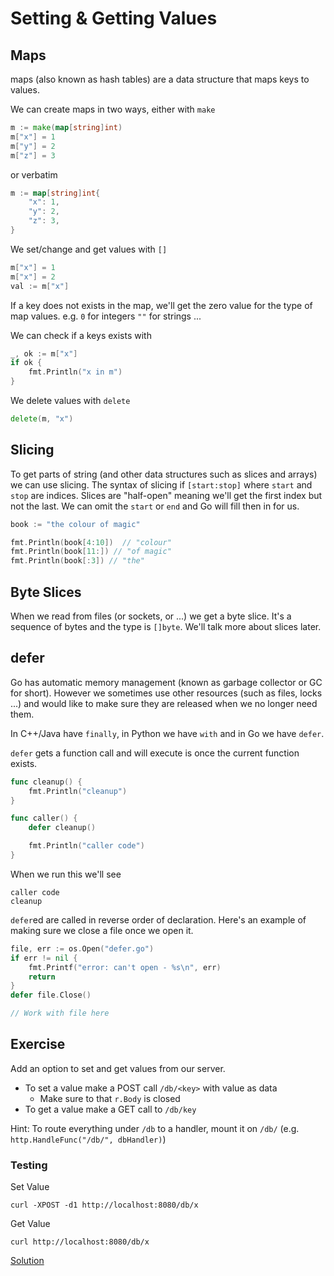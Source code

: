 # Setting & Getting Values

## Maps

maps (also known as hash tables) are a data structure that maps keys to values.

We can create maps in two ways, either with `make`

```go
m := make(map[string]int)
m["x"] = 1
m["y"] = 2
m["z"] = 3
```

or verbatim

```go
m := map[string]int{
	"x": 1,
	"y": 2,
	"z": 3,
}
```

We set/change and get values with `[]`

```go
m["x"] = 1
m["x"] = 2
val := m["x"]
```

If a key does not exists in the map, we'll get the zero value for the type of
map values. e.g. `0` for integers `""` for strings ...

We can check if a keys exists with

```go
_, ok := m["x"]
if ok {
	fmt.Println("x in m")
}
```

We delete values with `delete`

```go
delete(m, "x")
```

## Slicing

To get parts of string (and other data structures such as slices and arrays) we
can use slicing. The syntax of slicing if `[start:stop]` where `start` and
`stop` are indices. Slices are "half-open" meaning we'll get the first index
but not the last. We can omit the `start` or `end` and Go will fill then in for
us.

```go
book := "the colour of magic"

fmt.Println(book[4:10])  // "colour"
fmt.Println(book[11:]) // "of magic"
fmt.Println(book[:3]) // "the"
```

## Byte Slices

When we read from files (or sockets, or ...) we get a byte slice. It's a
sequence of bytes and the type is `[]byte`. We'll talk more about slices later.

## defer

Go has automatic memory management (known as garbage collector or GC for
short). However we sometimes use other resources (such as files, locks ...) and
would like to make sure they are released when we no longer need them.

In C++/Java have `finally`, in Python we have `with` and in Go we have `defer`.

`defer` gets a function call and will execute is once the current function
exists.

```go
func cleanup() {
	fmt.Println("cleanup")
}

func caller() {
	defer cleanup()

	fmt.Println("caller code")
}
```

When we run this we'll see

```
caller code
cleanup
```

`defer`ed are called in reverse order of declaration. Here's an example of
making sure we close a file once we open it.

```go
file, err := os.Open("defer.go")
if err != nil {
	fmt.Printf("error: can't open - %s\n", err)
	return
}
defer file.Close()

// Work with file here
```


## Exercise

Add an option to set and get values from our server.

* To set a value make a POST call `/db/<key>` with value as data
    * Make sure to that `r.Body` is closed
* To get a value make a GET call to `/db/key`

Hint: To route everything under `/db` to a handler, mount it on `/db/` (e.g.
`http.HandleFunc("/db/", dbHandler)`)


### Testing

Set Value

    curl -XPOST -d1 http://localhost:8080/db/x

Get Value

    curl http://localhost:8080/db/x

[Solution](httpd.go)
